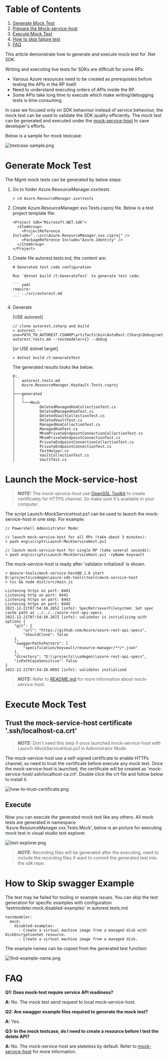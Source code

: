 # Table of Contents
1. [Generate Mock Test](#generate-mock-test)
2. [Prepare the Mock-service-host](#prepare-mock-service-host)
3. [Execute Mock Test](#execute-mock-test)
4. [How to skip failure test](#skip-swagger-example)
4. [FAQ](#faq)

This article demonstrate how to generate and execute mock test for .Net SDK.

Writing and executing live tests for SDKs are difficult for some RPs:
+ Various Azure resources need to be created as prerequistes before testing the APIs in the RP itself.
+ Need to understand executing orders of APIs inside the RP.
+ Some APIs take long time to execute which make writing/debugging tests is time consuming.

In case we focused only on SDK behaviour instead of service behaviour, the mock test can be used to validate the SDK quality efficiently. The mock test can be generated and executed under the [mock-service-host](https://github.com/Azure/azure-sdk-tools/tree/main/tools/mock-service-host) to save developer's efforts.

Below is a sample for mock testcase:

![testcase-sample.png](images/testcase-sample.png)

<div id="generate-mock-test"/>

# Generate Mock Test 
The Mgmt mock tests can be generated by below steps:

1. Go to folder Azure.ResourceManager.xxx\tests
    ~~~
    > cd Azure.ResourceManager.xxx\tests
    ~~~

2. Create Azure.ResourceManager.xxx.Tests.csproj file. Below is a test project template file:
    ~~~
    <Project Sdk="Microsoft.NET.Sdk">
      <ItemGroup>
        <ProjectReference Include="..\src\Azure.ResourceManager.xxx.csproj" />
        <PackageReference Include="Azure.Identity" />
      </ItemGroup>
    </Project>
    ~~~

3. Create file autorest.tests.md, the content are:
    ~~~
    # Generated test code configuration

    Run `dotnet build /t:GenerateTest` to generate test code.

    ``` yaml
    require:
      - ../src/autorest.md
    ```
    ~~~

4. Generate

    [USE autorest]
    ~~~
    // clone autorest.csharp and build
    > autorest --use=PATH_TO_AUTOREST.CSHARP\artifacts\bin\AutoRest.CSharp\Debug\netcoreapp3.1 autorest.tests.md --testmodeler={} --debug
    ~~~

    [or USE dotnet target]

    ~~~
    > dotnet build /t:GenerateTest
    ~~~

    The generated results looks like below:
    ~~~
    D:.
    │   autorest.tests.md
    │   Azure.ResourceManager.KeyVault.Tests.csproj
    │
    ├───generated
    │   │
    │   └───Mock
    │           DeletedManagedHsmCollectionTest.cs
    │           DeletedManagedHsmTest.cs
    │           DeletedVaultCollectionTest.cs
    │           DeletedVaultTest.cs
    │           ManagedHsmCollectionTest.cs
    │           ManagedHsmTest.cs
    │           MhsmPrivateEndpointConnectionCollectionTest.cs
    │           MhsmPrivateEndpointConnectionTest.cs
    │           PrivateEndpointConnectionCollectionTest.cs
    │           PrivateEndpointConnectionTest.cs
    │           TestHelper.cs
    │           VaultCollectionTest.cs
    │           VaultTest.cs
    ~~~


<div id="prepare-mock-service-host"/>

# Launch the Mock-service-host
> **_NOTE:_** The mock-service-host use [OpenSSL Toolkit](https://www.openssl.org/) to create certificates for HTTPS channel. So make sure it's available in your computer.

The script Launch-MockServiceHost.ps1 can be used to launch the mock-service-host in one step.
For example:
~~~
// Powershell Administrator Mode:

// launch mock-service-host for all RPs (take about 3 minutes):
> pwsh eng\scripts\Launch-MockServiceHost.ps1

// launch mock-service-host for single RP (take several seconds):
> pwsh eng\scripts\Launch-MockServiceHost.ps1 -rpName keyvault
~~~

The mock-service-host is ready after 'validator initialized' is shown.
~~~
> @azure-tools/mock-service-host@0.1.8 start D:\projects\codegen\azure-sdk-tools\tools\mock-service-host
> tsc && node dist/src/main.js

Listening https on port: 8441
Listening http on port: 8442
Listening https on port: 8443
Listening https on port: 8445
2021-12-21T07:54:10.265Z [info]: SpecRetrieverFilesystem: Set spec cache path as ../../../azure-rest-api-specs
2021-12-21T07:54:10.267Z [info]: validator is initializing with options {
    "git": {
        "url": "https://github.com/Azure/azure-rest-api-specs",
        "shouldClone": false
    },
    "swaggerPathsPattern": [
        "specification/keyvault/resource-manager/**/*.json"
    ],
    "directory": "D:\\projects\\codegen\\azure-rest-api-specs",
    "isPathCaseSensitive": false
}
2021-12-21T07:54:10.809Z [info]: validator initialized
~~~
> **_NOTE:_** Refer to [README.md](https://github.com/Azure/azure-sdk-tools/tree/main/tools/mock-service-host) for more information about mock-service-host.


<div id="execute-mock-test"/>

# Execute Mock Test
## Trust the mock-service-host certificate '.ssh/localhost-ca.crt'
> **_NOTE:_** Don't need this step if once launched mock-service-host with Launch-MockServiceHost.ps1 in Adminstrator Mode.

The mock-service-host use a self-signed certificate to enable HTTPs channel, so need to trust the certificate before execute any mock test.
Once the mock-service-host is launched, the certificate will be created as 'mock-service-host/.ssh/localhost-ca.crt'. Double click the crt file and follow below to install it.

![how-to-trust-certificate.png](images/trust-certificate.png)

## Execute
Now you can execute the generated mock test like any others.
All mock tests are generated in namespace 'Azure.ResourceManager.xxx.Tests.Mock', below is an picture for executing mock test in visual studio test explorer.

![test-explorer.png](images/test-explorer.png)

> **_NOTE:_** Recording files will be generated after the executing, need to include the recording files if want to commit the generated test into the sdk repo.


<div id="skip-swagger-example"/>

# How to Skip swagger Example
The test may be failed for tooling or example issues. You can skip the test generation for specific examples with configuration 'testmodeler.mock.disabled-examples' in autorest.tests.md
~~~
testmodeler:
  mock:
    disabled-examples:
      - Create a virtual machine image from a managed disk with DiskEncryptionSet resource.
      - Create a virtual machine image from a managed disk.
~~~
The example names can be copied from the generated test function:

![find-example-name.png](images/find-example-name.png)

<div id="FAQ"/>

# FAQ

**Q1: Does mock-test require service API readiness?**

**A:** No. The mock test send request to local mock-service-host.


**Q2: Are swagger example files required to generate the mock test?**

**A:** Yes.


**Q3: In the mock testcase, do I need to create a resource before I test the delete API?**

**A:** No. The mock-service-host are stateless by default. Refer to [mock-service-host](https://github.com/Azure/azure-sdk-tools/tree/main/tools/mock-service-host) for more information.